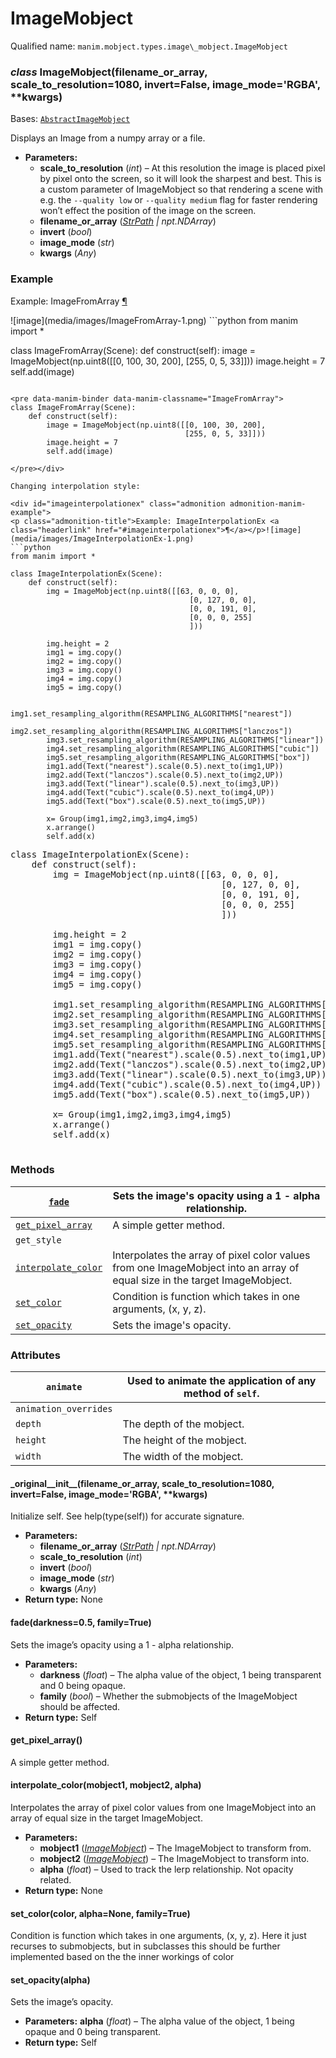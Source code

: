 # ImageMobject

Qualified name: `manim.mobject.types.image\_mobject.ImageMobject`

### *class* ImageMobject(filename_or_array, scale_to_resolution=1080, invert=False, image_mode='RGBA', \*\*kwargs)

Bases: [`AbstractImageMobject`](manim.mobject.types.image_mobject.AbstractImageMobject.md#manim.mobject.types.image_mobject.AbstractImageMobject)

Displays an Image from a numpy array or a file.

* **Parameters:**
  * **scale_to_resolution** (*int*) – At this resolution the image is placed pixel by pixel onto the screen, so it
    will look the sharpest and best.
    This is a custom parameter of ImageMobject so that rendering a scene with
    e.g. the `--quality low` or `--quality medium` flag for faster rendering
    won’t effect the position of the image on the screen.
  * **filename_or_array** ([*StrPath*](manim.typing.md#manim.typing.StrPath) *|* *npt.NDArray*)
  * **invert** (*bool*)
  * **image_mode** (*str*)
  * **kwargs** (*Any*)

### Example

<div id="imagefromarray" class="admonition admonition-manim-example">
<p class="admonition-title">Example: ImageFromArray <a class="headerlink" href="#imagefromarray">¶</a></p>![image](media/images/ImageFromArray-1.png)
```python
from manim import *

class ImageFromArray(Scene):
    def construct(self):
        image = ImageMobject(np.uint8([[0, 100, 30, 200],
                                       [255, 0, 5, 33]]))
        image.height = 7
        self.add(image)
```

<pre data-manim-binder data-manim-classname="ImageFromArray">
class ImageFromArray(Scene):
    def construct(self):
        image = ImageMobject(np.uint8([[0, 100, 30, 200],
                                       [255, 0, 5, 33]]))
        image.height = 7
        self.add(image)

</pre></div>

Changing interpolation style:

<div id="imageinterpolationex" class="admonition admonition-manim-example">
<p class="admonition-title">Example: ImageInterpolationEx <a class="headerlink" href="#imageinterpolationex">¶</a></p>![image](media/images/ImageInterpolationEx-1.png)
```python
from manim import *

class ImageInterpolationEx(Scene):
    def construct(self):
        img = ImageMobject(np.uint8([[63, 0, 0, 0],
                                        [0, 127, 0, 0],
                                        [0, 0, 191, 0],
                                        [0, 0, 0, 255]
                                        ]))

        img.height = 2
        img1 = img.copy()
        img2 = img.copy()
        img3 = img.copy()
        img4 = img.copy()
        img5 = img.copy()

        img1.set_resampling_algorithm(RESAMPLING_ALGORITHMS["nearest"])
        img2.set_resampling_algorithm(RESAMPLING_ALGORITHMS["lanczos"])
        img3.set_resampling_algorithm(RESAMPLING_ALGORITHMS["linear"])
        img4.set_resampling_algorithm(RESAMPLING_ALGORITHMS["cubic"])
        img5.set_resampling_algorithm(RESAMPLING_ALGORITHMS["box"])
        img1.add(Text("nearest").scale(0.5).next_to(img1,UP))
        img2.add(Text("lanczos").scale(0.5).next_to(img2,UP))
        img3.add(Text("linear").scale(0.5).next_to(img3,UP))
        img4.add(Text("cubic").scale(0.5).next_to(img4,UP))
        img5.add(Text("box").scale(0.5).next_to(img5,UP))

        x= Group(img1,img2,img3,img4,img5)
        x.arrange()
        self.add(x)
```

<pre data-manim-binder data-manim-classname="ImageInterpolationEx">
class ImageInterpolationEx(Scene):
    def construct(self):
        img = ImageMobject(np.uint8([[63, 0, 0, 0],
                                        [0, 127, 0, 0],
                                        [0, 0, 191, 0],
                                        [0, 0, 0, 255]
                                        ]))

        img.height = 2
        img1 = img.copy()
        img2 = img.copy()
        img3 = img.copy()
        img4 = img.copy()
        img5 = img.copy()

        img1.set_resampling_algorithm(RESAMPLING_ALGORITHMS["nearest"])
        img2.set_resampling_algorithm(RESAMPLING_ALGORITHMS["lanczos"])
        img3.set_resampling_algorithm(RESAMPLING_ALGORITHMS["linear"])
        img4.set_resampling_algorithm(RESAMPLING_ALGORITHMS["cubic"])
        img5.set_resampling_algorithm(RESAMPLING_ALGORITHMS["box"])
        img1.add(Text("nearest").scale(0.5).next_to(img1,UP))
        img2.add(Text("lanczos").scale(0.5).next_to(img2,UP))
        img3.add(Text("linear").scale(0.5).next_to(img3,UP))
        img4.add(Text("cubic").scale(0.5).next_to(img4,UP))
        img5.add(Text("box").scale(0.5).next_to(img5,UP))

        x= Group(img1,img2,img3,img4,img5)
        x.arrange()
        self.add(x)

</pre></div>

### Methods

| [`fade`](#manim.mobject.types.image_mobject.ImageMobject.fade)                           | Sets the image's opacity using a 1 - alpha relationship.                                                                   |
|------------------------------------------------------------------------------------------|----------------------------------------------------------------------------------------------------------------------------|
| [`get_pixel_array`](#manim.mobject.types.image_mobject.ImageMobject.get_pixel_array)     | A simple getter method.                                                                                                    |
| `get_style`                                                                              |                                                                                                                            |
| [`interpolate_color`](#manim.mobject.types.image_mobject.ImageMobject.interpolate_color) | Interpolates the array of pixel color values from one ImageMobject into an array of equal size in the target ImageMobject. |
| [`set_color`](#manim.mobject.types.image_mobject.ImageMobject.set_color)                 | Condition is function which takes in one arguments, (x, y, z).                                                             |
| [`set_opacity`](#manim.mobject.types.image_mobject.ImageMobject.set_opacity)             | Sets the image's opacity.                                                                                                  |

### Attributes

| `animate`             | Used to animate the application of any method of `self`.   |
|-----------------------|------------------------------------------------------------|
| `animation_overrides` |                                                            |
| `depth`               | The depth of the mobject.                                  |
| `height`              | The height of the mobject.                                 |
| `width`               | The width of the mobject.                                  |

#### \_original_\_init_\_(filename_or_array, scale_to_resolution=1080, invert=False, image_mode='RGBA', \*\*kwargs)

Initialize self.  See help(type(self)) for accurate signature.

* **Parameters:**
  * **filename_or_array** ([*StrPath*](manim.typing.md#manim.typing.StrPath) *|* *npt.NDArray*)
  * **scale_to_resolution** (*int*)
  * **invert** (*bool*)
  * **image_mode** (*str*)
  * **kwargs** (*Any*)
* **Return type:**
  None

#### fade(darkness=0.5, family=True)

Sets the image’s opacity using a 1 - alpha relationship.

* **Parameters:**
  * **darkness** (*float*) – The alpha value of the object, 1 being transparent and 0 being
    opaque.
  * **family** (*bool*) – Whether the submobjects of the ImageMobject should be affected.
* **Return type:**
  Self

#### get_pixel_array()

A simple getter method.

#### interpolate_color(mobject1, mobject2, alpha)

Interpolates the array of pixel color values from one ImageMobject
into an array of equal size in the target ImageMobject.

* **Parameters:**
  * **mobject1** ([*ImageMobject*](#manim.mobject.types.image_mobject.ImageMobject)) – The ImageMobject to transform from.
  * **mobject2** ([*ImageMobject*](#manim.mobject.types.image_mobject.ImageMobject)) – The ImageMobject to transform into.
  * **alpha** (*float*) – Used to track the lerp relationship. Not opacity related.
* **Return type:**
  None

#### set_color(color, alpha=None, family=True)

Condition is function which takes in one arguments, (x, y, z).
Here it just recurses to submobjects, but in subclasses this
should be further implemented based on the the inner workings
of color

#### set_opacity(alpha)

Sets the image’s opacity.

* **Parameters:**
  **alpha** (*float*) – The alpha value of the object, 1 being opaque and 0 being
  transparent.
* **Return type:**
  Self
